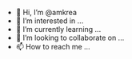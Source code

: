 - 👋 Hi, I’m @amkrea
- 👀 I’m interested in ...
- 🌱 I’m currently learning ...
- 💞️ I’m looking to collaborate on ...
- 📫 How to reach me ...

<!---
amkrea/amkrea is a ✨ special ✨ repository because its `README.md` (this file) appears on your GitHub profile.
You can click the Preview link to take a look at your changes.
--->
